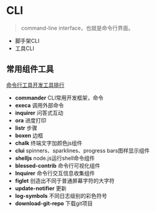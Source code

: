 # CLI

> command-line interface，也就是命令行界面。

- 脚手架CLI
- 工具CLI

## 常用组件工具

[命令行工具开发工具排行](https://stackify.com/top-command-line-tools/)

- **commander** CLI常用开发框架，命令
- **execa** 调用外部命令
- **inquirer** 问答式互动
- **ora** 进度打印
- **listr** 步骤
- **boxen** 边框
- **chalk** 终端文字加颜色js组件
- **clui** spinners、sparklines、progress bars图样显示组件
- **shelljs** node.js运行shell命令组件
- **blessed-contrib** 命令行可视化组件
- **lnquirer** 命令行交互信息收集组件
- **figlet** 创造出不同于普通屏幕字符的大字符
- **update-notifier** 更新
- **log-symbols** 不同日志级别的彩色符号
- **download-git-repo** 下载git项目
